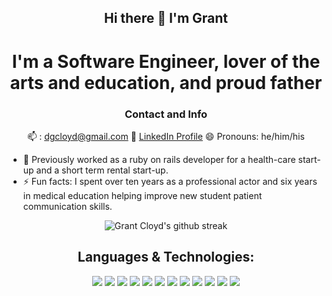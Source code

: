<div align="center">

## Hi there 👋 I'm Grant 
# I'm a Software Engineer, lover of the arts and education, and proud father
</div>


<div align="center">

### Contact and Info
 📫 : dgcloyd@gmail.com    👔 [LinkedIn Profile](https://www.linkedin.com/in/grant-cloyd/)    😄 Pronouns: he/him/his  

  <div align="left">

* 🔭 Previously worked as a ruby on rails developer for a health-care start-up and a short term rental start-up.  
* ⚡ Fun facts: I spent over ten years as a professional actor and six years in medical education helping improve new student patient communication skills.  

</div>

![Grant Cloyd's github streak](https://github-readme-streak-stats.herokuapp.com/?user=GrantCloyd&theme=blue-green)

<div>

## Languages & Technologies: 

 <img src="https://img.shields.io/badge/Ruby_on_Rails-CC0000?style=for-the-badge&logo=ruby-on-rails&logoColor=white" /> <img src="https://img.shields.io/badge/Ruby-CC342D?style=for-the-badge&logo=ruby&logoColor=white" />  <img src="https://img.shields.io/badge/PostgreSQL-316192?style=for-the-badge&logo=postgresql&logoColor=white" /> <img src="https://img.shields.io/badge/Heroku-430098?style=for-the-badge&logo=heroku&logoColor=white"> <img src="https://img.shields.io/badge/Amazon_AWS-232F3E?style=for-the-badge&logo=amazon-aws&logoColor=white"> 
 <img src="https://img.shields.io/badge/React-20232A?style=for-the-badge&logo=react&logoColor=61DAFB" /> <img src="https://img.shields.io/badge/JavaScript-323330?style=for-the-badge&logo=javascript&logoColor=F7DF1E" /> <img src="https://img.shields.io/badge/Redux-593D88?style=for-the-badge&logo=redux&logoColor=white" /> <img src="https://img.shields.io/badge/jQuery-0769AD?style=for-the-badge&logo=jquery&logoColor=white">  <img src="https://img.shields.io/badge/Material--UI-0081CB?style=for-the-badge&logo=material-ui&logoColor=white" /> 
  <img src="https://img.shields.io/badge/HTML-239120?style=for-the-badge&logo=html5&logoColor=white" /> <img src="https://img.shields.io/badge/CSS3-1572B6?style=for-the-badge&logo=css3&logoColor=white" />


</div>
